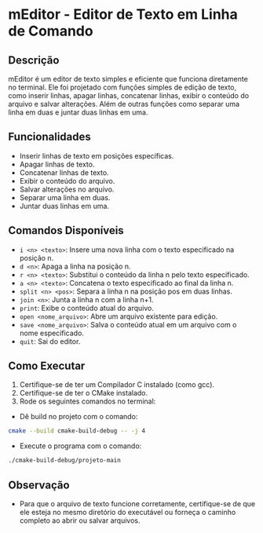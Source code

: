 # mEditor - Editor de Texto em Linha de Comando

## Descrição
mEditor é um editor de texto simples e eficiente que funciona diretamente no terminal.
Ele foi projetado com funções simples de edição de texto, como inserir linhas, apagar linhas, concatenar linhas,
exibir o conteúdo do arquivo e salvar alterações.
Além de outras funções como separar uma linha em duas e juntar duas linhas em uma.

## Funcionalidades
- Inserir linhas de texto em posições específicas.
- Apagar linhas de texto.
- Concatenar linhas de texto.
- Exibir o conteúdo do arquivo.
- Salvar alterações no arquivo.
- Separar uma linha em duas.
- Juntar duas linhas em uma.

## Comandos Disponíveis
- `i <n> <texto>`: Insere uma nova linha com o texto especificado na posição n.
- `d <n>`: Apaga a linha na posição n.
- `r <n> <texto>`: Substitui o conteúdo da linha n pelo texto especificado.
- `a <n> <texto>`: Concatena o texto especificado ao final da linha n.
- `split <n> <pos>`: Separa a linha n na posição pos em duas linhas.
- `join <n>`: Junta a linha n com a linha n+1.
- `print`: Exibe o conteúdo atual do arquivo.
- `open <nome_arquivo>`: Abre um arquivo existente para edição.
- `save <nome_arquivo>`: Salva o conteúdo atual em um arquivo com o nome especificado.
- `quit`: Sai do editor.

## Como Executar
1. Certifique-se de ter um Compilador C instalado (como gcc).
2. Certifique-se de ter o CMake instalado.
3. Rode os seguintes comandos no terminal:

- Dê build no projeto com o comando:
```bash
cmake --build cmake-build-debug -- -j 4
```
- Execute o programa com o comando:

```bash
./cmake-build-debug/projeto-main
```

## Observação
- Para que o arquivo de texto funcione corretamente, certifique-se de que ele esteja no mesmo diretório do executável ou forneça o caminho completo ao abrir ou salvar arquivos.
